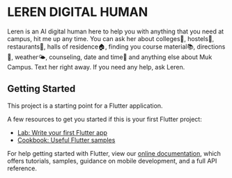 # LEREN DIGITAL HUMAN

Leren is an AI digital human here to help you with anything that you need at campus, hit me up any time. You can ask her about colleges🕍, hostels🏢, restaurants🍟, halls of residence🏠, finding you course material📚, directions📍, weather🌤, counseling, date and time📅 and anything else about Muk Campus. Text her right away. If you need any help, ask Leren.


## Getting Started

This project is a starting point for a Flutter application.

A few resources to get you started if this is your first Flutter project:

- [Lab: Write your first Flutter app](https://flutter.dev/docs/get-started/codelab)
- [Cookbook: Useful Flutter samples](https://flutter.dev/docs/cookbook)

For help getting started with Flutter, view our
[online documentation](https://flutter.dev/docs), which offers tutorials,
samples, guidance on mobile development, and a full API reference.

